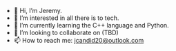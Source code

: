 - 👋 Hi, I’m Jeremy.
- 👀 I’m interested in all there is to tech.
- 🌱 I’m currently learning the C++ language and Python.
- 💞️ I’m looking to collaborate on (TBD)
- 📫 How to reach me:
         jcandid20@outlook.com

<!---
jercand/jercand is a ✨ special ✨ repository because its `README.md` (this file) appears on your GitHub profile.
You can click the Preview link to take a look at your changes.
--->
